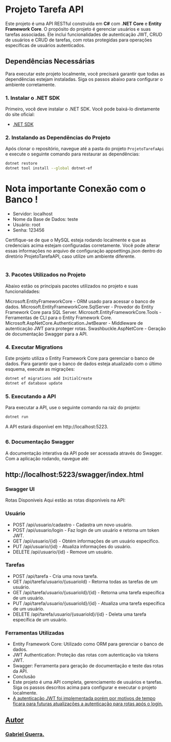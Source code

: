 # Projeto Tarefa API

Este projeto é uma API RESTful construída em **C#** com **.NET Core** e **Entity Framework Core**. O propósito do projeto é gerenciar usuários e suas tarefas associadas. Ele inclui funcionalidades de autenticação JWT, CRUD de usuários e CRUD de tarefas, com rotas protegidas para operações específicas de usuários autenticados.

## Dependências Necessárias

Para executar este projeto localmente, você precisará garantir que todas as dependências estejam instaladas. Siga os passos abaixo para configurar o ambiente corretamente.

### 1. Instalar o .NET SDK

Primeiro, você deve instalar o .NET SDK. Você pode baixá-lo diretamente do site oficial:

- [.NET SDK](https://dotnet.microsoft.com/download)

### 2. Instalando as Dependências do Projeto

Após clonar o repositório, navegue até a pasta do projeto `ProjetoTarefaApi` e execute o seguinte comando para restaurar as dependências:

```bash
dotnet restore
dotnet tool install --global dotnet-ef
```

# Nota importante Conexão com o Banco ! 
- Servidor: localhost
- Nome da Base de Dados: teste
- Usuário: root
- Senha: 123456
  
Certifique-se de que o MySQL esteja rodando localmente e que as credenciais acima estejam configuradas corretamente. Você pode alterar essas informações no arquivo de configuração appsettings.json dentro do diretório ProjetoTarefaAPI, caso utilize um ambiente diferente.
#

### 3. Pacotes Utilizados no Projeto
Abaixo estão os principais pacotes utilizados no projeto e suas funcionalidades:

Microsoft.EntityFrameworkCore - ORM usado para acessar o banco de dados.
Microsoft.EntityFrameworkCore.SqlServer - Provedor do Entity Framework Core para SQL Server.
Microsoft.EntityFrameworkCore.Tools - Ferramentas de CLI para o Entity Framework Core.
Microsoft.AspNetCore.Authentication.JwtBearer - Middleware de autenticação JWT para proteger rotas.
Swashbuckle.AspNetCore - Geração de documentação Swagger para a API.
### 4. Executar Migrations
Este projeto utiliza o Entity Framework Core para gerenciar o banco de dados. Para garantir que o banco de dados esteja atualizado com o último esquema, execute as migrações:
```bash
dotnet ef migrations add InitialCreate
dotnet ef database update
```
### 5. Executando a API
Para executar a API, use o seguinte comando na raiz do projeto:
```bash
dotnet run
```
A API estará disponível em http://localhost:5223.
##
### 6. Documentação Swagger
A documentação interativa da API pode ser acessada através do Swagger. Com a aplicação rodando, navegue até:
## http://localhost:5223/swagger/index.html

### Swagger UI
Rotas Disponíveis
Aqui estão as rotas disponíveis na API: 

### Usuário
- POST /api/usuario/cadastro - Cadastra um novo usuário.
- POST /api/usuario/login - Faz login de um usuário e retorna um token JWT.
- GET /api/usuario/{id} - Obtém informações de um usuário específico.
- PUT /api/usuario/{id} - Atualiza informações do usuário.
- DELETE /api/usuario/{id} - Remove um usuário.
### Tarefas
- POST /api/tarefa - Cria uma nova tarefa.
- GET /api/tarefa/usuario/{usuarioId} - Retorna todas as tarefas de um usuário.
- GET /api/tarefa/usuario/{usuarioId}/{id} - Retorna uma tarefa específica de um usuário.
- PUT /api/tarefa/usuario/{usuarioId}/{id} - Atualiza uma tarefa específica de um usuário.
- DELETE /api/tarefa/usuario/{usuarioId}/{id} - Deleta uma tarefa específica de um usuário.
### Ferramentas Utilizadas
- Entity Framework Core: Utilizado como ORM para gerenciar o banco de dados.
- JWT Authentication: Proteção das rotas com autenticação via tokens JWT.
- Swagger: Ferramenta para geração de documentação e teste das rotas da API.
- Conclusão
- Este projeto é uma API completa, gerenciamento de usuários e tarefas. Siga os passos descritos acima para configurar e executar o projeto localmente.
- <u>A autenticação JWT foi implementada porém por motivos de tempo ficara para futuras atualizações a autenticação para rotas após o login.<u>
  
## Autor

### Gabriel Guerra.
